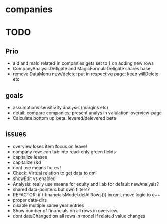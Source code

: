 # companies

# TODO

## Prio ##

* aId and maId related in companies gets set to 1 on adding new rows
* CompanyAnalysisDeligate and MagicFormulaDeligate shares base
* remove DataMenu new/delete; put in respective page; keep willDelete etc

## goals ##
* assumptions sensitivity analysis (margins etc)
* detail: compare companies; present analys in valulation-overview-page
* Calculate bottom up beta: levered/delevered beta

## issues ##
* overview loses item focus on leave!
* company row: can tab into read-only green fields
* capitalize leases
* capitalize r&d
* dont use means for ev!
* Check: Virtual relation to get data to qml
* showEdit vs enabled
* Analysis: really use means for equity and liab for default newAnalysis?
* shared data-pointers but own filters?
* REFACTOR: if (!financialsModel.delAllRows()) in qml, move logic to c++
* proper data-dirs
* disable multiple same year entries
* Show number of financials on all rows in overview.
* dont dataChanged on all rows in model if related value changes

